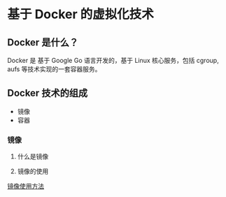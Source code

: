 # 基于 Docker 的虚拟化技术

## Docker 是什么？

Docker 是 <Inc> 基于 Google Go 语言开发的，基于 Linux 核心服务，包括 cgroup, aufs 等技术实现的一套容器服务。

## Docker 技术的组成

* 镜像
* 容器

### 镜像

1. 什么是镜像



2. 镜像的使用

[镜像使用方法](image.md)

